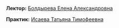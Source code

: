 
**Лектор:** [Болдырева Елена Александровна](https://my.itmo.ru/persons/157150?p=1&q=Болдырева%20Елена%20Александровна)

**Практик:** [Исаева Татьяна Тимофеевна ](https://my.itmo.ru/persons/146553?p=1&q=Исаева%20Татьяна%20Тимофеевна%20)
